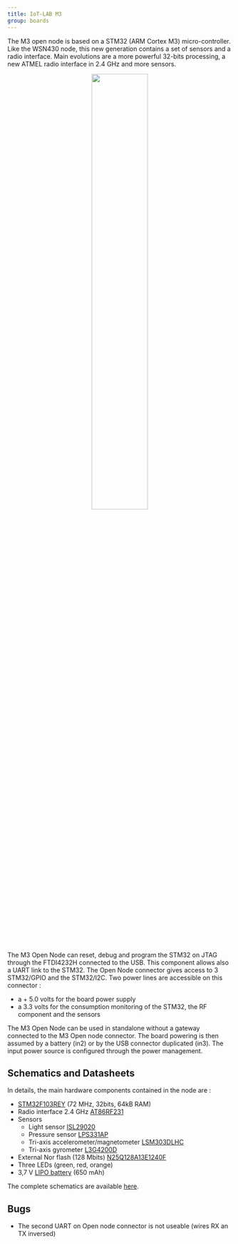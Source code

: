```yaml
---
title: IoT-LAB M3
group: boards
---
```


<!-- * TOC
{:toc} -->

The M3 open node is based on a STM32 (ARM Cortex M3) micro-controller. Like the WSN430 node, this new generation contains a set of sensors and a radio interface. Main evolutions are a more powerful 32-bits processing, a new ATMEL radio interface in 2.4 GHz and more sensors.


<div style="text-align:center">
<img src="{{ '/assets/images/docs/boards/m3/' | relative_url}}archiopenm3.png" style="width:50%;"/>
</div>

The M3 Open Node can reset, debug and program the STM32 on JTAG through the FTDI4232H connected to the USB. This component allows also a UART link to the STM32. The Open Node connector gives access to 3 STM32/GPIO and the STM32/I2C. Two power lines are accessible on this connector :
  * a + 5.0 volts for the board power supply
  * a 3.3 volts for the consumption monitoring of the STM32, the RF component and the sensors

The M3 Open Node can be used in standalone without a gateway connected to the M3 Open node connector. The board powering is then assumed by a battery (in2) or by the USB connector duplicated (in3). The input power source is configured through the power management.

## Schematics and Datasheets

In details, the main hardware components  contained in the node are :
  * [STM32F103REY](http://www.st.com/web/catalog/mmc/FM141/SC1169/SS1031/LN1565/PF164485) (72 MHz, 32bits, 64kB RAM)
  * Radio interface 2.4 GHz [AT86RF231](http://www.atmel.com/images/doc8111.pdf)
  * Sensors
    * Light sensor [ISL29020](http://www.intersil.com/en/products/optoelectronics/ambient-light-sensors/light-to-digital-sensors/ISL29020.html)
    * Pressure sensor [LPS331AP](http://www.st.com/web/catalog/sense_power/FM89/SC1316/PF251601)
    * Tri-axis accelerometer/magnetometer [LSM303DLHC](http://www.st.com/web/catalog/sense_power/FM89/SC1449/PF251940)
    * Tri-axis gyrometer [L3G4200D](http://www.st.com/web/catalog/sense_power/FM89/SC1288/PF250373)
  * External Nor flash (128 Mbits) [N25Q128A13E1240F](http://www.datasheet4u.com/download.php?id=683085)
  * Three LEDs (green, red, orange)
  * 3,7 V [LIPO battery](http://www.gmbattery.com/Datasheet/LIPO/LIPO-063040.pdf) (650 mAh)

The complete schematics are available [here](http://github.com/iot-lab/iot-lab/wiki/Docs/openm3-schematics.pdf).

## Bugs

  * The second UART on Open node connector is not useable (wires RX an TX inversed)
